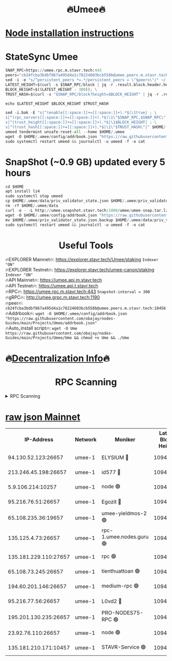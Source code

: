 <h1 align="center"> 🔥Umee🔥</h1>


[Node installation instructions](https://github.com/obajay/nodes-Guides/tree/main/Projects/Umee)
=
# StateSync Umee
```python
SNAP_RPC=https://umee.rpc.m.stavr.tech:443
peers="cb24fcba3bdbf867a495d4a1c78224603bcb558b@umee.peers.m.stavr.tech:10456"
sed -i -e "s/^persistent_peers *=.*/persistent_peers = \"$peers\"/" ~/.umee/config/config.toml
LATEST_HEIGHT=$(curl -s $SNAP_RPC/block | jq -r .result.block.header.height); \
BLOCK_HEIGHT=$((LATEST_HEIGHT - 300)); \
TRUST_HASH=$(curl -s "$SNAP_RPC/block?height=$BLOCK_HEIGHT" | jq -r .result.block_id.hash)

echo $LATEST_HEIGHT $BLOCK_HEIGHT $TRUST_HASH

sed -i.bak -E "s|^(enable[[:space:]]+=[[:space:]]+).*$|\1true| ; \
s|^(rpc_servers[[:space:]]+=[[:space:]]+).*$|\1\"$SNAP_RPC,$SNAP_RPC\"| ; \
s|^(trust_height[[:space:]]+=[[:space:]]+).*$|\1$BLOCK_HEIGHT| ; \
s|^(trust_hash[[:space:]]+=[[:space:]]+).*$|\1\"$TRUST_HASH\"|" $HOME/.umee/config/config.toml
umeed tendermint unsafe-reset-all --home $HOME/.umee
wget -O $HOME/.umee/config/addrbook.json "https://raw.githubusercontent.com/obajay/nodes-Guides/main/Projects/Umee/addrbook.json"
sudo systemctl restart umeed && journalctl -u umeed -f -o cat
```
# SnapShot (~0.9 GB) updated every 5 hours
```python
cd $HOME
apt install lz4
sudo systemctl stop umeed
cp $HOME/.umee/data/priv_validator_state.json $HOME/.umee/priv_validator_state.json.backup
rm -rf $HOME/.umee/data
curl -o - -L http://umee.snapshot.stavr.tech:1000/umee/umee-snap.tar.lz4 | lz4 -c -d - | tar -x -C $HOME/.umee --strip-components 2
wget -O $HOME/.umee/config/addrbook.json "https://raw.githubusercontent.com/obajay/nodes-Guides/main/Projects/Umee/addrbook.json"
mv $HOME/.umee/priv_validator_state.json.backup $HOME/.umee/data/priv_validator_state.json
sudo systemctl restart umeed && journalctl -u umeed -f -o cat
```
 <h1 align="center"> Useful Tools</h1>

🔥EXPLORER Mainnet🔥:      https://explorer.stavr.tech/Umee/staking             `Indexer "ON"` \
🔥EXPLORER Testnet🔥:        https://explorer.stavr.tech/umee-canon/staking      `Indexer "ON"` \
🔥API Mainnet🔥:                   https://umee.api.m.stavr.tech \
🔥API Testnet🔥:                     https://umee.api.t.stavr.tech \
🔥RPC🔥:                           https://umee.rpc.m.stavr.tech:443                     `Snapshot-interval = 300` \
🔥gRPC🔥:                              http://umee.grpc.m.stavr.tech:1190 \
🔥peer🔥:                     `cb24fcba3bdbf867a495d4a1c78224603bcb558b@umee.peers.m.stavr.tech:10456` \
🔥Addrbook🔥:    ```wget -O $HOME/.umee/config/addrbook.json "https://raw.githubusercontent.com/obajay/nodes-Guides/main/Projects/Umee/addrbook.json"``` \
🔥Auto_install script🔥: ```wget -O Ume https://raw.githubusercontent.com/obajay/nodes-Guides/main/Projects/Umee/Ume && chmod +x Ume && ./Ume```

🔥[Decentralization Info](https://github.com/obajay/StateSync-snapshots/tree/main/Projects/Umee/Decentralization)🔥
=

<h1 align="center"> RPC Scanning</h1>

<details>
<summary>RPC Scanning</summary>

<h2 align="center"> We scan nodes in real time every 4 hours. And we provide the final result of RPC endpoints.
We cannot influence the operation of these nodes in any way. </h2>


```python
If Voting Power is higher than 0 --> then the Node is a validator of the network and may be subject to attack and be a potential threat to the chain.
```
```python
We marked such validators with a red symbol
```

</details>

[raw json Mainnet](https://rpc-check.umeem.stavr.tech/umeem/rpc-umeem-result.json)
=



<table><tr><th>IP-Address</th><th>Network</th><th>Moniker</th><th>Latest Block Height</th><th>Earliest Block Height</th><th>Catching Up</th><th>Tx Index</th><th>Voting Power</th><th>Scan Time</th></tr><tr><td>94.130.52.123:26657</td><td>umee-1</td><td>ELYSIUM 🔴</td><td>10942007</td><td>3216011</td><td>False</td><td>on</td><td>23171290</td><td>2024-03-09T12:43:19.069963037UTC</td></tr><tr><td>213.246.45.198:26657</td><td>umee-1</td><td>id577 🔴</td><td>10941993</td><td>7100001</td><td>False</td><td>on</td><td>35124365</td><td>2024-03-09T12:41:58.017181805UTC</td></tr><tr><td>5.9.106.214:10257</td><td>umee-1</td><td>node 🟢</td><td>10942004</td><td>7942001</td><td>False</td><td>on</td><td>0</td><td>2024-03-09T12:42:58.068532788UTC</td></tr><tr><td>95.216.76.51:26657</td><td>umee-1</td><td>Egozit 🔴</td><td>10942007</td><td>8262001</td><td>False</td><td>off</td><td>38718412</td><td>2024-03-09T12:43:18.797940854UTC</td></tr><tr><td>65.108.235.36:19657</td><td>umee-1</td><td>umee-yieldmos-2 🟢</td><td>10941985</td><td>9575548</td><td>False</td><td>on</td><td>0</td><td>2024-03-09T12:41:08.507801060UTC</td></tr><tr><td>135.125.4.73:26657</td><td>umee-1</td><td>rpc-1.umee.nodes.guru 🟢</td><td>10942007</td><td>10691018</td><td>False</td><td>on</td><td>0</td><td>2024-03-09T12:43:19.323410920UTC</td></tr><tr><td>135.181.229.110:27657</td><td>umee-1</td><td>rpc 🟢</td><td>10941989</td><td>10754071</td><td>False</td><td>on</td><td>0</td><td>2024-03-09T12:41:35.313249591UTC</td></tr><tr><td>65.108.73.245:26657</td><td>umee-1</td><td>tienthuattoan 🟢</td><td>10941998</td><td>10787155</td><td>False</td><td>on</td><td>0</td><td>2024-03-09T12:42:25.062753607UTC</td></tr><tr><td>194.60.201.146:26657</td><td>umee-1</td><td>medium-rpc 🟢</td><td>10941995</td><td>10823243</td><td>False</td><td>on</td><td>0</td><td>2024-03-09T12:42:06.442402723UTC</td></tr><tr><td>95.216.77.56:26657</td><td>umee-1</td><td>L0vd2 🔴</td><td>10942011</td><td>10842011</td><td>False</td><td>off</td><td>38461493</td><td>2024-03-09T12:43:40.357688532UTC</td></tr><tr><td>195.201.130.235:26657</td><td>umee-1</td><td>PRO-NODES75-RPC 🟢</td><td>10942003</td><td>10881705</td><td>False</td><td>on</td><td>0</td><td>2024-03-09T12:42:53.794145378UTC</td></tr><tr><td>23.92.76.110:26657</td><td>umee-1</td><td>node 🟢</td><td>10942014</td><td>10938001</td><td>False</td><td>on</td><td>0</td><td>2024-03-09T12:43:59.716308253UTC</td></tr><tr><td>135.181.210.171:10457</td><td>umee-1</td><td>STAVR-Service 🟢</td><td>10942008</td><td>10939916</td><td>False</td><td>on</td><td>0</td><td>2024-03-09T12:43:25.789887206UTC</td></tr></table>
